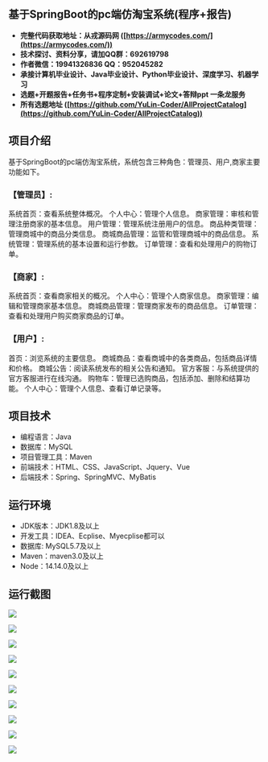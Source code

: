 ## 基于SpringBoot的pc端仿淘宝系统(程序+报告)

- <b>完整代码获取地址：从戎源码网 ([https://armycodes.com/](https://armycodes.com/))</b>
- <b>技术探讨、资料分享，请加QQ群：692619798</b> 
- <b>作者微信：19941326836  QQ：952045282</b> 
- <b>承接计算机毕业设计、Java毕业设计、Python毕业设计、深度学习、机器学习</b>
- <b>选题+开题报告+任务书+程序定制+安装调试+论文+答辩ppt 一条龙服务</b>
- <b>所有选题地址 ([https://github.com/YuLin-Coder/AllProjectCatalog](https://github.com/YuLin-Coder/AllProjectCatalog)) </b>

## 项目介绍
基于SpringBoot的pc端仿淘宝系统，系统包含三种角色：管理员、用户,商家主要功能如下。

### 【管理员】:
系统首页：查看系统整体概况。
个人中心：管理个人信息。
商家管理：审核和管理注册商家的基本信息。
用户管理：管理系统注册用户的信息。
商品种类管理：管理商城中的商品分类信息。
商城商品管理：监管和管理商城中的商品信息。
系统管理：管理系统的基本设置和运行参数。
订单管理：查看和处理用户的购物订单。

### 【商家】:
系统首页：查看商家相关的概况。
个人中心：管理个人商家信息。
商家管理：编辑和管理商家基本信息。
商城商品管理：管理商家发布的商品信息。
订单管理：查看和处理用户购买商家商品的订单。

### 【用户】:
首页：浏览系统的主要信息。
商城商品：查看商城中的各类商品，包括商品详情和价格。
商城公告：阅读系统发布的相关公告和通知。
官方客服：与系统提供的官方客服进行在线沟通。
购物车：管理已选购商品，包括添加、删除和结算功能。
个人中心：管理个人信息、查看订单记录等。

## 项目技术
- 编程语言：Java
- 数据库：MySQL
- 项目管理工具：Maven
- 前端技术：HTML、CSS、JavaScript、Jquery、Vue
- 后端技术：Spring、SpringMVC、MyBatis

## 运行环境
- JDK版本：JDK1.8及以上
- 开发工具：IDEA、Ecplise、Myecplise都可以
- 数据库: MySQL5.7及以上
- Maven：maven3.0及以上
- Node：14.14.0及以上

## 运行截图
![](screenshot/1.png)

![](screenshot/2.png)

![](screenshot/3.png)

![](screenshot/4.png)

![](screenshot/5.png)

![](screenshot/6.png)

![](screenshot/7.png)

![](screenshot/8.png)

![](screenshot/9.png)

![](screenshot/10.png)
